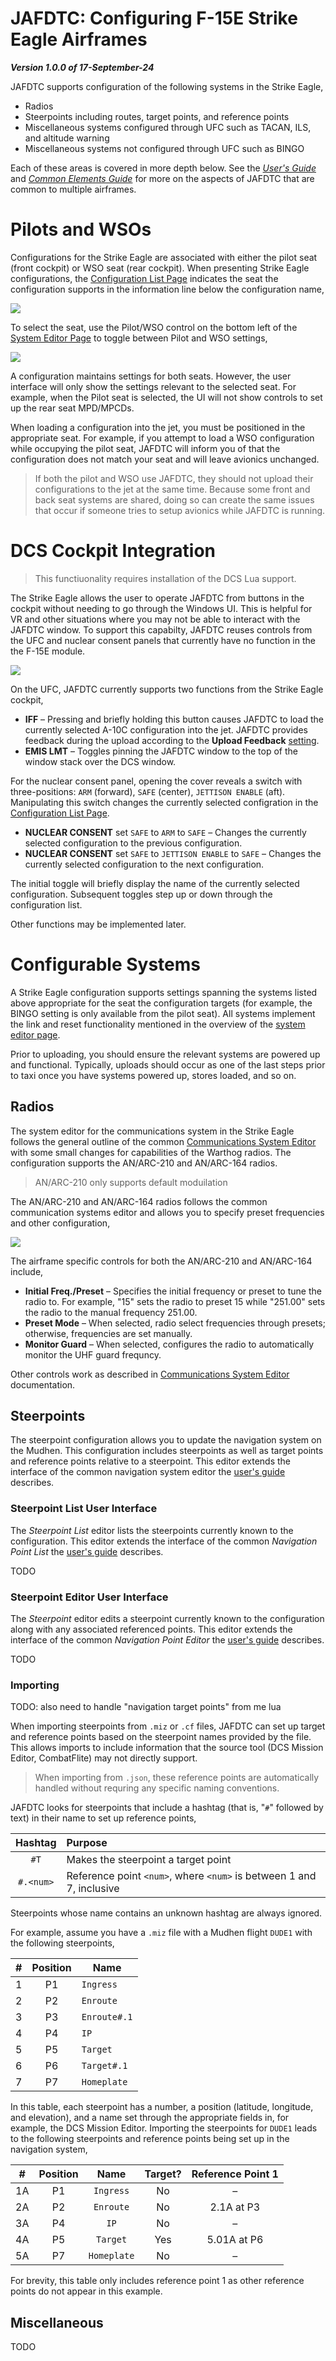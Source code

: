 # JAFDTC: Configuring F-15E Strike Eagle Airframes

**_Version 1.0.0 of 17-September-24_**

JAFDTC supports configuration of the following systems in the Strike Eagle,

- Radios
- Steerpoints including routes, target points, and reference points
- Miscellaneous systems configured through UFC such as TACAN, ILS, and altitude warning
- Miscellaneous systems not configured through UFC such as BINGO

Each of these areas is covered in more depth below. See the
[_User's Guide_](https://github.com/51st-Vfw/JAFDTC/tree/master/doc/README.md) and
[_Common Elements Guide_](https://github.com/51st-Vfw/JAFDTC/tree/master/doc/Common_Elements.md)
for more on the aspects of JAFDTC that are common to multiple airframes.

# Pilots and WSOs

Configurations for the Strike Eagle are associated with either the pilot seat (front cockpit)
or WSO seat (rear cockpit). When presenting Strike Eagle configurations, the
[Configuration List Page](https://github.com/51st-Vfw/JAFDTC/tree/master/doc/README.md#configuration-list-page)
indicates the seat the configuration supports in the information line below the configuration
name,

![](images/Strike_Base_Cfg_Seat.png)

To select the seat, use the Pilot/WSO control on the bottom left of the
[System Editor Page](https://github.com/51st-Vfw/JAFDTC/tree/master/doc/README.md#system-editor-page) to toggle between Pilot and WSO settings,

![](images/Strike_Sys_Seat.png)

A configuration maintains settings for both seats. However, the user interface will only show
the settings relevant to the selected seat. For example, when the Pilot seat is selected, the
UI will not show controls to set up the rear seat MPD/MPCDs.

When loading a configuration into the jet, you must be positioned in the appropriate seat. For
example, if you attempt to load a WSO configuration while occupying the pilot seat, JAFDTC will
inform you of that the configuration does not match your seat and will leave avionics
unchanged.

> If both the pilot and WSO use JAFDTC, they should not upload their configurations to the jet
> at the same time. Because some front and back seat systems are shared, doing so can create
> the same issues that occur if someone tries to setup avionics while JAFDTC is running.

# DCS Cockpit Integration

> This functiuonality requires installation of the DCS Lua support. 

The Strike Eagle allows the user to operate JAFDTC from buttons in the cockpit without needing
to go through the Windows UI. This is helpful for VR and other situations where you may not be
able to interact with the JAFDTC window. To support this capabilty, JAFDTC reuses controls from
the UFC and nuclear consent panels that currently have no function in the the F-15E module.

![](images/Strike_Cockpits_JAFDTC.png)

On the UFC, JAFDTC currently supports two functions from the Strike Eagle cockpit,

* **IFF** &ndash; Pressing and briefly holding this button causes JAFDTC to load the
  currently selected A-10C configuration into the jet. JAFDTC provides feedback during the
  upload according to the **Upload Feedback**
  [setting](https://github.com/51st-Vfw/JAFDTC/tree/master/doc/README.md#settings).
* **EMIS LMT** &ndash; Toggles pinning the JAFDTC window to the top of the window stack over
  the DCS window.

For the nuclear consent panel, opening the cover reveals a switch with three-positions:
`ARM` (forward), `SAFE` (center), `JETTISON ENABLE` (aft). Manipulating this switch
changes the currently selected configration in the
[Configuration List Page](https://github.com/51st-Vfw/JAFDTC/tree/master/doc/README.md#configuration-list-page).

* **NUCLEAR CONSENT** set `SAFE` to `ARM` to `SAFE` &ndash; Changes the currently selected
  configuration to the previous configuration.
* **NUCLEAR CONSENT** set `SAFE` to `JETTISON ENABLE` to `SAFE` &ndash; Changes the currently
  selected configuration to the next configuration.

The initial toggle will briefly display the name of the currently selected configuration.
Subsequent toggles step up or down through the configuration list.

Other functions may be implemented later.

# Configurable Systems

A Strike Eagle configuration supports settings spanning the systems listed above appropriate
for the seat the configuration targets (for example, the BINGO setting is only available from
the pilot seat). All systems implement the link and reset functionality mentioned in the
overview of the
[system editor page](https://github.com/51st-Vfw/JAFDTC/tree/master/doc/README.md#system-editor-page).

Prior to uploading, you should ensure the relevant systems are powered up and functional.
Typically, uploads should occur as one of the last steps prior to taxi once you have systems
powered up, stores loaded, and so on.

## Radios

The system editor for the communications system in the Strike Eagle follows the general outline
of the common
[Communications System Editor](https://github.com/51st-Vfw/JAFDTC/tree/master/doc/Common_Elements.md#communications-system-editors)
with some small changes for capabilities of the Warthog radios. The configuration supports the
AN/ARC-210 and AN/ARC-164 radios.

> AN/ARC-210 only supports default moduilation

The AN/ARC-210 and AN/ARC-164 radios follows the common communication systems editor and allows
you to specify preset frequencies and other configuration,

![](images/Strike_Sys_COM_ARC164.png)

The airframe specific controls for both the AN/ARC-210 and AN/ARC-164 include,

- **Initial Freq./Preset** &ndash; Specifies the initial frequency or preset to tune the
  radio to. For example, "15" sets the radio to preset 15 while "251.00" sets the radio to
  the manual frequency 251.00.
- **Preset Mode** &ndash; When selected, radio select frequencies through presets; otherwise,
  frequencies are set manually.
- **Monitor Guard** &ndash; When selected, configures the radio to automatically monitor the
  UHF guard frequncy.

Other controls work as described in
[Communications System Editor](https://github.com/51st-Vfw/JAFDTC/tree/master/doc/Common_Elements.md#communications-system-editors)
documentation.

## Steerpoints

The steerpoint configuration allows you to update the navigation system on the Mudhen. This
configuration includes steerpoints as well as target points and reference points relative to a
steerpoint. This editor extends the interface of the common navigation system editor the
[user's guide](https://github.com/51st-Vfw/JAFDTC/tree/master/doc/README.md#navigation-system-editors)
describes.

### Steerpoint List User Interface

The *Steerpoint List* editor lists the steerpoints currently known to the configuration.
This editor extends the interface of the common *Navigation Point List* the
[user's guide](https://github.com/51st-Vfw/JAFDTC/tree/master/doc/README.md#navigation-point-list)
describes.

TODO

### Steerpoint Editor User Interface

The *Steerpoint* editor edits a steerpoint currently known to the configuration along with any
associated referenced points. This editor extends the interface of the common
*Navigation Point Editor* the
[user's guide](https://github.com/51st-Vfw/JAFDTC/tree/master/doc/README.md#navigation-point-editor)
describes.

TODO

### Importing

TODO: also need to handle "navigation target points" from me lua

When importing steerpoints from `.miz` or `.cf` files, JAFDTC can set up target and reference
points based on the steerpoint names provided by the file. This allows imports to include
information that the source tool (DCS Mission Editor, CombatFlite) may not directly support.

> When importing from `.json`, these reference points are automatically handled without
> requring any specific naming conventions.

JAFDTC looks for steerpoints that include a hashtag (that is, "`#`" followed by text) in their
name to set up reference points,

| Hashtag   |Purpose|
|:---------:|:------|
| `#T`      | Makes the steerpoint a target point |
| `#.<num>` | Reference point `<num>`, where `<num>` is between 1 and 7, inclusive |

Steerpoints whose name contains an unknown hashtag are always ignored.

For example, assume you have a `.miz` file with a Mudhen flight `DUDE1` with the following
steerpoints,

| # | Position | Name |
|:-:|:--------:|------|
| 1 |    P1    | `Ingress` |
| 2 |    P2    | `Enroute` |
| 3 |    P3    | `Enroute#.1` |
| 4 |    P4    | `IP` |
| 5 |    P5    | `Target` |
| 6 |    P6    | `Target#.1` |
| 7 |    P7    | `Homeplate` |

In this table, each steerpoint has a number, a position (latitude, longitude, and elevation),
and a name set through the appropriate fields in, for example, the DCS Mission Editor.
Importing the steerpoints for `DUDE1` leads to the following steerpoints and reference
points being set up in the navigation system,

| #  | Position | Name        | Target? | Reference Point 1 |
|:--:|:--------:|:-----------:|:-------:|:-----------------:|
| 1A |    P1    | `Ingress`   | No      | &ndash;
| 2A |    P2    | `Enroute`   | No      | 2.1A at P3
| 3A |    P4    | `IP`        | No      | &ndash;
| 4A |    P5    | `Target`    | Yes     | 5.01A at P6
| 5A |    P7    | `Homeplate` | No      | &ndash;

For brevity, this table only includes reference point 1 as other reference points do not appear
in this example.

## Miscellaneous

TODO